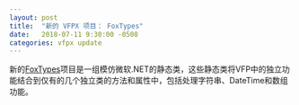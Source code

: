 ```yaml
---
layout: post
title:  "新的 VFPX 项目： FoxTypes"
date:   2018-07-11 9:30:00 -0500
categories: vfpx update
---
```


新的[FoxTypes](https://github.com/eselje/FoxTypes)项目是一组模仿微软.NET的静态类，这些静态类将VFP中的独立功能结合到仅有的几个独立类的方法和属性中，包括处理字符串、DateTime和数组功能。
